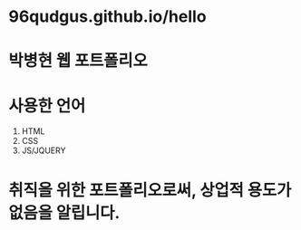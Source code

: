 # 96qudgus.github.io/hello
# 박병현 웹 포트폴리오

# 사용한 언어
1. HTML
2. CSS
3. JS/JQUERY

# 취직을 위한 포트폴리오로써, 상업적 용도가 없음을 알립니다.
